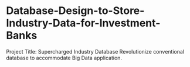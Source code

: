 # Database-Design-to-Store-Industry-Data-for-Investment-Banks
Project Title: Supercharged Industry Database
Revolutionize conventional database to accommodate Big Data application.
